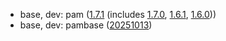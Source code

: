- base, dev: pam ([1.7.1](https://github.com/linux-pam/linux-pam/releases/tag/v1.7.1) (includes [1.7.0](https://github.com/linux-pam/linux-pam/releases/tag/v1.7.0), [1.6.1](https://github.com/linux-pam/linux-pam/releases/tag/v1.6.1), [1.6.0](https://github.com/linux-pam/linux-pam/releases/tag/v1.6.0)))
- base, dev: pambase ([20251013](https://gitweb.gentoo.org/proj/pambase.git/log/?h=pambase-20251013))
